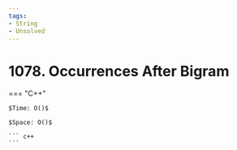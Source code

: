 ```yaml
---
tags:
- String
- Unsolved
---
```



# 1078. Occurrences After Bigram

=== "C++"

    $Time: O()$

    $Space: O()$

    ``` c++
    ```